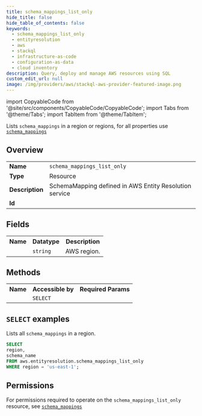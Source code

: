 ```yaml
---
title: schema_mappings_list_only
hide_title: false
hide_table_of_contents: false
keywords:
  - schema_mappings_list_only
  - entityresolution
  - aws
  - stackql
  - infrastructure-as-code
  - configuration-as-data
  - cloud inventory
description: Query, deploy and manage AWS resources using SQL
custom_edit_url: null
image: /img/providers/aws/stackql-aws-provider-featured-image.png
---
```


import CopyableCode from '@site/src/components/CopyableCode/CopyableCode';
import Tabs from '@theme/Tabs';
import TabItem from '@theme/TabItem';

Lists <code>schema_mappings</code> in a region or regions, for all properties use <a href="/providers/aws/serviceName/schema_mappings/"><code>schema_mappings</code></a>

## Overview
<table><tbody>
<tr><td><b>Name</b></td><td><code>schema_mappings_list_only</code></td></tr>
<tr><td><b>Type</b></td><td>Resource</td></tr>
<tr><td><b>Description</b></td><td>SchemaMapping defined in AWS Entity Resolution service</td></tr>
<tr><td><b>Id</b></td><td><CopyableCode code="aws.entityresolution.schema_mappings_list_only" /></td></tr>
</tbody></table>

## Fields
<table><tbody><tr><th>Name</th><th>Datatype</th><th>Description</th></tr><tr><td><CopyableCode code="region" /></td><td><code>string</code></td><td>AWS region.</td></tr>
</tbody></table>

## Methods

<table><tbody>
  <tr>
    <th>Name</th>
    <th>Accessible by</th>
    <th>Required Params</th>
  </tr>
  <tr>
    <td><CopyableCode code="list_resources" /></td>
    <td><code>SELECT</code></td>
    <td><CopyableCode code="region" /></td>
  </tr>
</tbody></table>

## `SELECT` examples
Lists all <code>schema_mappings</code> in a region.
```sql
SELECT
region,
schema_name
FROM aws.entityresolution.schema_mappings_list_only
WHERE region = 'us-east-1';
```


## Permissions

For permissions required to operate on the <code>schema_mappings_list_only</code> resource, see <a href="/providers/aws/entityresolution/schema_mappings/#permissions"><code>schema_mappings</code></a>

